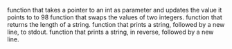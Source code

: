  function that takes a pointer to an int as parameter and updates the value it points to to 98
 function that swaps the values of two integers.
 function that returns the length of a string.
 function that prints a string, followed by a new line, to stdout.
 function that prints a string, in reverse, followed by a new line.
